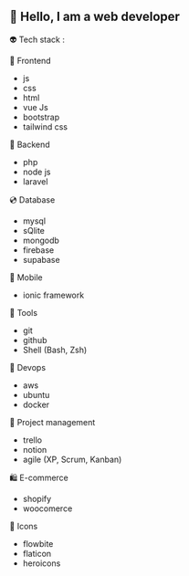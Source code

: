 ## 👋 Hello, I am a web developer 

👽 Tech stack : 

  💅 Frontend
  - js
  - css
  - html
  - vue Js
  - bootstrap
  - tailwind css
  
  🧰 Backend
  - php
  - node js
  - laravel
    
  💿 Database
  - mysql
  - sQlite
  - mongodb
  - firebase
  - supabase
    
  📱 Mobile
  - ionic framework

  🧠 Tools
  - git
  - github
  - Shell (Bash, Zsh)

  📡 Devops
  - aws
  - ubuntu
  - docker

  🚧 Project management 
  - trello
  - notion
  - agile (XP, Scrum, Kanban)

  🛍 E-commerce
  - shopify
  - woocomerce

  🦄 Icons
  - flowbite
  - flaticon
  - heroicons
    

